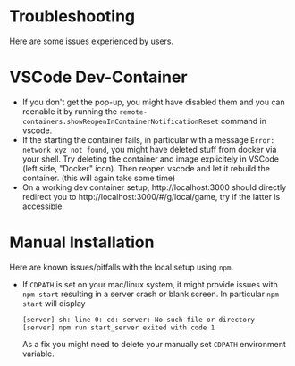 # Troubleshooting

Here are some issues experienced by users.

# VSCode Dev-Container
* If you don't get the pop-up, you might have disabled them and you can reenable it by
  running the `remote-containers.showReopenInContainerNotificationReset` command in vscode.
* If the starting the container fails, in particular with a message `Error: network xyz not found`,
  you might have deleted stuff from docker via your shell. Try deleting the container and image
  explicitely in VSCode (left side, "Docker" icon). Then reopen vscode and let it rebuild the
  container. (this will again take some time)
* On a working dev container setup, http://localhost:3000 should directly redirect you to http://localhost:3000/#/g/local/game, try if the latter is accessible.


# Manual Installation
Here are known issues/pitfalls with the local setup using `npm`.

* If `CDPATH` is set on your mac/linux system, it might provide issues with `npm start` resulting in a server crash or blank screen. In particular `npm start` will display
  ```
  [server] sh: line 0: cd: server: No such file or directory
  [server] npm run start_server exited with code 1
  ```
  As a fix you might need to delete your manually set `CDPATH` environment variable.
